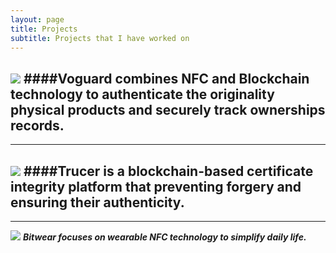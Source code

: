 ```yaml
---
layout: page
title: Projects
subtitle: Projects that I have worked on
---
```



[![](https://i.imgur.com/Lg0JbhM.png)](https://voguard-preview.vercel.app/)
####Voguard combines NFC and Blockchain technology to authenticate the originality physical products and securely track ownerships 
records.
---
---


[![](https://i.imgur.com/DGUrSoJ.png)](https://trucer.vercel.app/)
####Trucer is a blockchain-based certificate integrity platform that preventing forgery and ensuring their authenticity.
---
---

[![](https://i.imgur.com/pBTDI4j.png)](https://bitwear.store)
***Bitwear focuses on wearable NFC technology to simplify daily life.***


